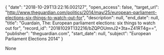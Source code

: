 {
  "date": "2018-10-29T13:22:16.002127", 
  "open_access": false, 
  "target_url": "http://www.theguardian.com/politics/2014/may/25/european-parliament-elections-six-things-to-watch-out-for", 
  "description": null, 
  "end_date": null, 
  "title": "Guardain, The: European parliament elections: six things to watch out for", 
  "record_id": "20181029T132216/bZQPOUmnJ2+3ta+Z41RT4g==", 
  "publisher": "theguardian.com", 
  "start_date": null, 
  "subject": "European Parliament Elections 2014"
}

None